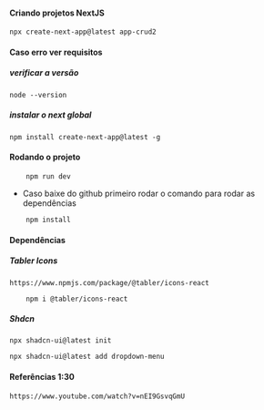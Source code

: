 #### Criando projetos NextJS
```
npx create-next-app@latest app-crud2
```

#### Caso erro ver requisitos
##### verificar a versão
```
node --version
```

##### instalar o next global
```
npm install create-next-app@latest -g
```

#### Rodando o projeto
```
    npm run dev
```

* Caso baixe do github primeiro rodar o comando para rodar as dependências
```
    npm install
```

#### Dependências
##### Tabler Icons
```
https://www.npmjs.com/package/@tabler/icons-react
```
```
    npm i @tabler/icons-react
```

##### Shdcn 
``` https://ui.shadcn.com/docs/components/accordion
npx shadcn-ui@latest init
```

```
npx shadcn-ui@latest add dropdown-menu
```

#### Referências 1:30
```
https://www.youtube.com/watch?v=nEI9GsvqGmU
```